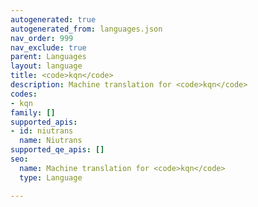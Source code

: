 ```yaml
---
autogenerated: true
autogenerated_from: languages.json
nav_order: 999
nav_exclude: true
parent: Languages
layout: language
title: <code>kqn</code>
description: Machine translation for <code>kqn</code>
codes:
- kqn
family: []
supported_apis:
- id: niutrans
  name: Niutrans
supported_qe_apis: []
seo:
  name: Machine translation for <code>kqn</code>
  type: Language

---
```


